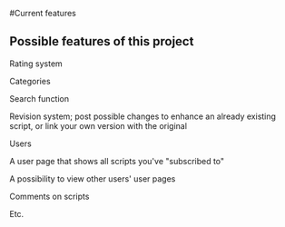#Current features

## Possible features of this project
Rating system

Categories

Search function

Revision system; post possible changes to enhance an already existing script, or link your own version with the original

Users

A user page that shows all scripts you've "subscribed to"

A possibility to view other users' user pages

Comments on scripts

Etc.
